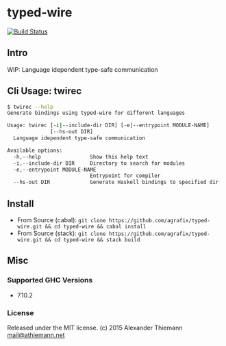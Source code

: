 typed-wire
=====

[![Build Status](https://travis-ci.org/agrafix/typed-wire.svg)](https://travis-ci.org/agrafix/typed-wire)


## Intro


WIP: Language idependent type-safe communication

## Cli Usage: twirec

```sh
$ twirec --help
Generate bindings using typed-wire for different languages

Usage: twirec [-i|--include-dir DIR] [-e|--entrypoint MODULE-NAME]
              [--hs-out DIR]
  Language idependent type-safe communication

Available options:
  -h,--help                Show this help text
  -i,--include-dir DIR     Directory to search for modules
  -e,--entrypoint MODULE-NAME
                           Entrypoint for compiler
  --hs-out DIR             Generate Haskell bindings to specified dir

```

## Install

* From Source (cabal): `git clone https://github.com/agrafix/typed-wire.git && cd typed-wire && cabal install`
* From Source (stack): `git clone https://github.com/agrafix/typed-wire.git && cd typed-wire && stack build`


## Misc

### Supported GHC Versions

* 7.10.2

### License

Released under the MIT license.
(c) 2015 Alexander Thiemann <mail@athiemann.net>
